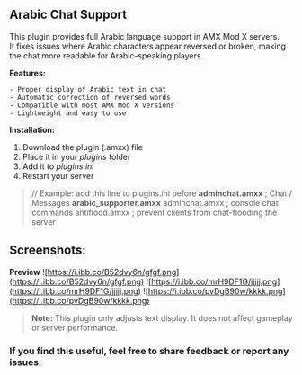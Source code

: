 ## **Arabic Chat Support**

This plugin provides full Arabic language support in AMX Mod X servers.  
It fixes issues where Arabic characters appear reversed or broken, making the chat more readable for Arabic-speaking players.


**Features:**
```
- Proper display of Arabic text in chat  
- Automatic correction of reversed words  
- Compatible with most AMX Mod X versions  
- Lightweight and easy to use
```

**Installation:**
1. Download the plugin (.amxx) file  
2. Place it in your *plugins* folder  
3. Add it to *plugins.ini*  
4. Restart your server  


>    // Example: add this line to plugins.ini before **adminchat.amxx**
>    ; Chat / Messages
>    **arabic_supporter.amxx**
>    adminchat.amxx		; console chat commands
>    antiflood.amxx		; prevent clients from chat-flooding the server


## Screenshots:
**Preview**
![https://i.ibb.co/B52dvy6n/gfgf.png](https://i.ibb.co/B52dvy6n/gfgf.png)
![https://i.ibb.co/mrH9DF1G/jjjjj.png](https://i.ibb.co/mrH9DF1G/jjjjj.png)
![https://i.ibb.co/pvDgB90w/kkkk.png](https://i.ibb.co/pvDgB90w/kkkk.png)

> **Note:** This plugin only adjusts text display. It does not affect gameplay or server performance.

### If you find this useful, feel free to share feedback or report any issues.
